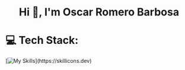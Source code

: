 <h1 align="center">Hi 👋, I'm Oscar Romero Barbosa</h1>


# 💻 Tech Stack:
[![My Skills](https://skillicons.dev/icons?i=js,html,css,bootstrap,cs,dotnet,java,py,firebase,mysql,azure,git,)](https://skillicons.dev)

